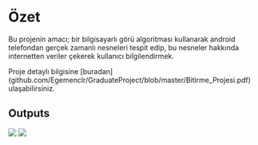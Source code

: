 <h1><b>Özet </b></h1>

<p>Bu projenin amacı; bir bilgisayarlı görü algoritması kullanarak android 
telefondan gerçek zamanlı nesneleri tespit edip, bu nesneler hakkında internetten 
veriler çekerek kullanıcı bilgilendirmek.</p>
<p>
  Proje detaylı bilgisine [buradan](github.com/Egemenclr/GraduateProject/blob/master/Bitirme_Projesi.pdf) ulaşabilirsiniz.
</p>


## Outputs
![](https://github.com/Egemenclr/GraduateProject/blob/master/objectDetection.gif)
![](https://github.com/Egemenclr/GraduateProject/blob/master/numbeo.gif)
